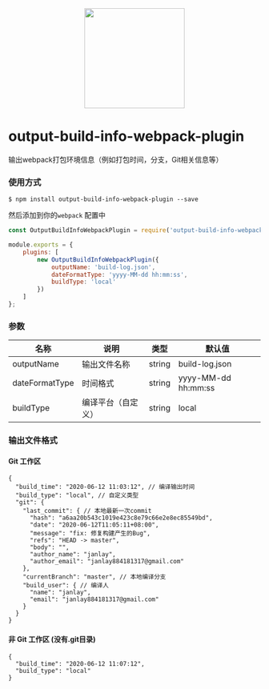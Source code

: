<div align="center">
  <a href="https://github.com/webpack/webpack">
    <img width="200" height="200"
      src="https://webpack.js.org/assets/icon-square-big.svg">
  </a>
</div>

# output-build-info-webpack-plugin

输出webpack打包环境信息（例如打包时间，分支，Git相关信息等）

### 使用方式

```console
$ npm install output-build-info-webpack-plugin --save
```

然后添加到你的`webpack` 配置中

```js
const OutputBuildInfoWebpackPlugin = require('output-build-info-webpack-plugin');

module.exports = {
    plugins: [
        new OutputBuildInfoWebpackPlugin({
            outputName: 'build-log.json',
            dateFormatType: 'yyyy-MM-dd hh:mm:ss',
            buildType: 'local'
        })
    ]
};
```

### 参数


名称 | 说明 | 类型 | 默认值
---|---|---|---
outputName | 输出文件名称 | string | build-log.json
dateFormatType | 时间格式 | string | yyyy-MM-dd hh:mm:ss
buildType | 编译平台（自定义）| string | local


### 输出文件格式

#### Git 工作区
```json5
{
  "build_time": "2020-06-12 11:03:12", // 编译输出时间
  "build_type": "local", // 自定义类型
  "git": {
    "last_commit": { // 本地最新一次commit
      "hash": "a6aa20b543c1019e423c8e79c66e2e8ec85549bd",
      "date": "2020-06-12T11:05:11+08:00",
      "message": "fix: 修复构建产生的Bug",
      "refs": "HEAD -> master",
      "body": "",
      "author_name": "janlay",
      "author_email": "janlay884181317@gmail.com"
    },
    "currentBranch": "master", // 本地编译分支
    "build_user": { // 编译人
      "name": "janlay",
      "email": "janlay884181317@gmail.com"
    }
  }
}
```

#### 非 Git 工作区 (没有.git目录)

```json5
{
  "build_time": "2020-06-12 11:07:12",
  "build_type": "local"
}
```
